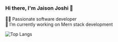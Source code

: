 ### Hi there, I'm Jaison Joshi 👋

🧑‍💻 Passionate software developer
<br>
🔭 I’m currently working on Mern stack development


![Top Langs](https://github-readme-stats.vercel.app/api/top-langs/?username=jaisonjoshi&theme=tokyonight)


